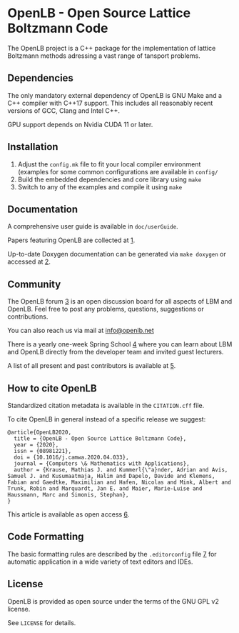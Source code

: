 # OpenLB - Open Source Lattice Boltzmann Code

The OpenLB project is a C++ package for the implementation of lattice Boltzmann
methods adressing a vast range of tansport problems.

## Dependencies

The only mandatory external dependency of OpenLB is GNU Make and a C++ compiler
with C++17 support. This includes all reasonably recent versions of GCC, Clang
and Intel C++.

GPU support depends on Nvidia CUDA 11 or later.

## Installation

1. Adjust the `config.mk` file to fit your local compiler environment
   (examples for some common configurations are available in `config/`
2. Build the embedded dependencies and core library using `make`
3. Switch to any of the examples and compile it using `make`

## Documentation

A comprehensive user guide is available in `doc/userGuide`.

Papers featuring OpenLB are collected at [1].

Up-to-date Doxygen documentation can be generated via `make doxygen`
or accessed at [2].

[1]: https://www.openlb.net/articles/
[2]: https://www.openlb.net/DoxyGen/html/index.html

## Community

The OpenLB forum [3] is an open discussion board for all aspects of LBM and OpenLB.
Feel free to post any problems, questions, suggestions or contributions.

You can also reach us via mail at info@openlb.net

There is a yearly one-week Spring School [4] where you can learn about LBM and
OpenLB directly from the developer team and invited guest lecturers.

A list of all present and past contributors is available at [5].

[3]: https://www.openlb.net/forum/
[4]: https://www.openlb.net/spring-school-2022/
[5]: https://www.openlb.net/authors/

## How to cite OpenLB

Standardized citation metadata is available in the `CITATION.cff` file.

To cite OpenLB in general instead of a specific release we suggest:

```
@article{OpenLB2020,
  title = {OpenLB - Open Source Lattice Boltzmann Code},
  year = {2020},
  issn = {08981221},
  doi = {10.1016/j.camwa.2020.04.033},
  journal = {Computers \& Mathematics with Applications},
  author = {Krause, Mathias J. and Kummerl{\"a}nder, Adrian and Avis, Samuel J. and Kusumaatmaja, Halim and Dapelo, Davide and Klemens, Fabian and Gaedtke, Maximilian and Hafen, Nicolas and Mink, Albert and Trunk, Robin and Marquardt, Jan E. and Maier, Marie-Luise and Haussmann, Marc and Simonis, Stephan},
}
```

This article is available as open access [6].

[6]: https://doi.org/10.1016/j.camwa.2020.04.033

## Code Formatting

The basic formatting rules are described by the `.editorconfig` file [7]
for automatic application in a wide variety of text editors and IDEs.

[7]: https://editorconfig.org/

## License

OpenLB is provided as open source under the terms of the GNU GPL v2 license.

See `LICENSE` for details.

